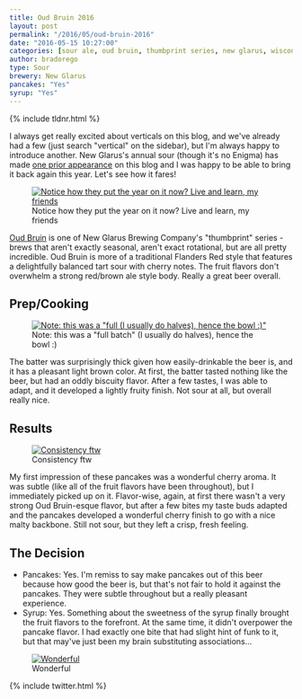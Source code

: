 ```yaml
---
title: Oud Bruin 2016
layout: post
permalink: "/2016/05/oud-bruin-2016"
date: "2016-05-15 10:27:00"
categories: [sour ale, oud bruin, thumbprint series, new glarus, wisconsin, new glarus brewing company, sour, vertical]
author: bradorego
type: Sour
brewery: New Glarus
pancakes: "Yes"
syrup: "Yes"
---
```


{% include tldnr.html %}

I always get really excited about verticals on this blog, and we've already had a few (just search "vertical" on the sidebar), but I'm always happy to introduce another. New Glarus's annual sour (though it's no Enigma) has made <a href="/2014/08/oud-bruin.html">one prior appearance</a> on this blog and I was happy to be able to bring it back again this year. Let's see how it fares!

<figure class="imageWrap">
  <a href="{{ site.url }}/assets/full/oud-bruin-2016/beer.jpg">
    <img src="{{ site.url }}/assets/compressed/oud-bruin-2016/beer.jpg" alt="Notice how they put the year on it now? Live and learn, my friends" />
  </a>
  <figcaption>
    Notice how they put the year on it now? Live and learn, my friends
  </figcaption>
</figure>

<a href="http://www.newglarusbrewing.com/index.cfm/beers/ourbeers/beer/oud-bruin">Oud Bruin</a> is one of New Glarus Brewing Company's "thumbprint" series - brews that aren't exactly seasonal, aren't exact rotational, but are all pretty incredible. Oud Bruin is more of a traditional Flanders Red style that features a delightfully balanced tart sour with cherry notes. The fruit flavors don't overwhelm a strong red/brown ale style body. Really a great beer overall.

## Prep/Cooking

<figure class="imageWrap">
  <a href="{{ site.url }}/assets/full/oud-bruin-2016/batter.jpg">
    <img src="{{ site.url }}/assets/compressed/oud-bruin-2016/batter.jpg" alt='Note: this was a "full  (I usually do halves), hence the bowl :)"' />
  </a>
  <figcaption>
    Note: this was a "full batch" (I usually do halves), hence the bowl :)
  </figcaption>
</figure>

The batter was surprisingly thick given how easily-drinkable the beer is, and it has a pleasant light brown color. At first, the batter tasted nothing like the beer, but had an oddly biscuity flavor. After a few tastes, I was able to adapt, and it developed a lightly fruity finish. Not sour at all, but overall really nice.

## Results

<figure class="imageWrap">
  <a href="{{ site.url }}/assets/full/oud-bruin-2016/pancakes.jpg">
    <img src="{{ site.url }}/assets/compressed/oud-bruin-2016/pancakes.jpg" alt="Consistency ftw" />
  </a>
  <figcaption>
    Consistency ftw
  </figcaption>
</figure>

My first impression of these pancakes was a wonderful cherry aroma. It was subtle (like all of the fruit flavors have been throughout), but I immediately picked up on it. Flavor-wise, again, at first there wasn't a very strong Oud Bruin-esque flavor, but after a few bites my taste buds adapted and the pancakes developed a wonderful cherry finish to go with a nice malty backbone. Still not sour, but they left a crisp, fresh feeling.

## The Decision

* Pancakes: Yes. I'm remiss to say make pancakes out of this beer because how good the beer is, but that's not fair to hold it against the pancakes. They were subtle throughout but a really pleasant experience.
* Syrup: Yes. Something about the sweetness of the syrup finally brought the fruit flavors to the forefront. At the same time, it didn't overpower the pancake flavor. I had exactly one bite that had slight hint of funk to it, but that may've just been my brain substituting associations...

<figure class="imageWrap">
  <a href="{{ site.url }}/assets/full/oud-bruin-2016/syrup.jpg">
    <img src="{{ site.url }}/assets/compressed/oud-bruin-2016/syrup.jpg" alt="Wonderful" />
  </a>
  <figcaption>
    Wonderful
  </figcaption>
</figure>

{% include twitter.html %}
